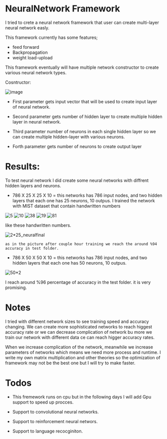 # NeuralNetwork Framework
I tried to crete a neural network framework that user can create multi-layer neural network easly.

This framework currently has some features;
  * feed forward
  * Backpropagation
  * weight load-upload
 
 This framework eventually will have multiple network constructor to create various neural network types.
 
 Cosntructor:
 
  ![image](https://user-images.githubusercontent.com/33378290/118195393-d6905300-b453-11eb-9785-5e0c956dbc68.png)
  
  * First parameter gets input vector that will be used to create input layer of neural network.
  
  * Second parameter gets number of hidden layer to create multiple hidden layer in neural network.
  
  * Third parameter number of neurons in each single hidden layer so we can create multiple hidden-layer with various neurons.  
  
  * Forth parameter gets number of neurons to create output layer
  
# Results:
 To test neural network I did create some neural networks with diffrent hidden layers and neurons.
  
  * 786 X 25 X 25 X 10 = this networks has 786 input nodes, and two hidden layers that each one has 25 neurons, 10 outpus.
    I trained the network with MIST dataset that contain handwritten numbers 
    
   ![5](https://user-images.githubusercontent.com/33378290/118197184-1c9ae600-b457-11eb-9a3b-9fbd80de8411.jpg)
   ![10](https://user-images.githubusercontent.com/33378290/118197265-418f5900-b457-11eb-8575-822cddfe50ba.jpg)
   ![38](https://user-images.githubusercontent.com/33378290/118197276-46eca380-b457-11eb-8360-9ac1f901d195.jpg)
   ![19](https://user-images.githubusercontent.com/33378290/118197294-4f44de80-b457-11eb-98a4-06ba175e6ba4.jpg)
   ![81](https://user-images.githubusercontent.com/33378290/118197302-553abf80-b457-11eb-938a-a903e894a7dd.jpg)
   
   like these handwritten numbers.
   
   ![2*25_neuralfinal](https://user-images.githubusercontent.com/33378290/118197675-13f6df80-b458-11eb-9cd4-b297d677b849.png)
   
    as in the picture after couple hour training we reach the around %94 accuracy in test folder.
  * 786 X 50 X 50 X 10 = this networks has 786 input nodes, and two hidden layers that each one has 50 neurons, 10 outpus.
  
  ![50*2](https://user-images.githubusercontent.com/33378290/118197966-abf4c900-b458-11eb-987a-fd788f0a9484.png)

  
   I reach around %96 percentage of accuracy in the test folder. it is very promising.
   
# Notes
I tried with different network sizes to see training speed and accuracy changing. We can create more sophisticated networks to reach higgest accuracy rate or we can decrease complication of network bu more we train our network with different data ce can reach higger accuracy rates.

When we increase complication of the network, meanwhile we increase parameters of networks which means we need more process and runtime.
I write my own matrix multiplication and other theories so the optimization of framework may not be the best one but I will try to make faster.  


# Todos

* This fremework runs on cpu but in the following days I will add Gpu support to speed up procces.

* Support to convolutional neural networks.
* Support to reinforcement neural networs.
* Support to language recocginiton.







